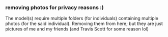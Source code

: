 ### removing photos for privacy reasons :)

The model(s) require multiple folders (for individuals) containing multiple photos (for the said individual).
Removing them from here; but they are just pictures of me and my friends (and Travis Scott for some reason lol)
